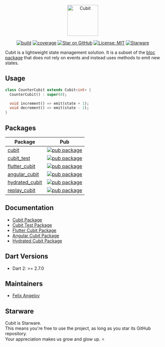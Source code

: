 <p align="center"><img src="https://raw.githubusercontent.com/felangel/cubit/master/assets/cubit_full.png" height="100" alt="Cubit"></p>

<p align="center">
<a href="https://github.com/felangel/cubit/actions"><img src="https://github.com/felangel/cubit/workflows/build/badge.svg" alt="build"></a>
<a href="https://github.com/felangel/cubit/actions"><img src="https://github.com/felangel/cubit/blob/master/packages/cubit/coverage_badge.svg" alt="coverage"></a>
<a href="https://github.com/felangel/cubit"><img src="https://img.shields.io/github/stars/felangel/cubit.svg?style=flat&logo=github&colorB=deeppink&label=stars" alt="Star on GitHub"></a>
<a href="https://opensource.org/licenses/MIT"><img src="https://img.shields.io/badge/license-MIT-purple.svg" alt="License: MIT"></a>
<a href="https://github.com/zepfietje/starware"><img src="https://img.shields.io/badge/Starware-%E2%AD%90-black?labelColor=%23f9b00d" alt="Starware"></a>
</p>

Cubit is a lightweight state management solution. It is a subset of the [bloc package](https://pub.dev/packages/bloc) that does not rely on events and instead uses methods to emit new states.

## Usage

```dart
class CounterCubit extends Cubit<int> {
  CounterCubit() : super(0);

  void increment() => emit(state + 1);
  void decrement() => emit(state - 1);
}
```

## Packages

| Package                                                                                 | Pub                                                                                                        |
| --------------------------------------------------------------------------------------- | ---------------------------------------------------------------------------------------------------------- |
| [cubit](https://github.com/felangel/cubit/tree/master/packages/cubit)                   | [![pub package](https://img.shields.io/pub/v/cubit.svg)](https://pub.dev/packages/cubit)                   |
| [cubit_test](https://github.com/felangel/cubit/tree/master/packages/cubit_test)         | [![pub package](https://img.shields.io/pub/v/cubit_test.svg)](https://pub.dev/packages/cubit_test)         |
| [flutter_cubit](https://github.com/felangel/cubit/tree/master/packages/flutter_cubit)   | [![pub package](https://img.shields.io/pub/v/flutter_cubit.svg)](https://pub.dev/packages/flutter_cubit)   |
| [angular_cubit](https://github.com/felangel/cubit/tree/master/packages/angular_cubit)   | [![pub package](https://img.shields.io/pub/v/angular_cubit.svg)](https://pub.dev/packages/angular_cubit)   |
| [hydrated_cubit](https://github.com/felangel/cubit/tree/master/packages/hydrated_cubit) | [![pub package](https://img.shields.io/pub/v/hydrated_cubit.svg)](https://pub.dev/packages/hydrated_cubit) |
| [replay_cubit](https://github.com/felangel/cubit/tree/master/packages/replay_cubit) | [![pub package](https://img.shields.io/pub/v/replay_cubit.svg)](https://pub.dev/packages/replay_cubit) |

## Documentation

- [Cubit Package](https://github.com/felangel/cubit/tree/master/packages/cubit/README.md)
- [Cubit Test Package](https://github.com/felangel/cubit/tree/master/packages/cubit_test/README.md)
- [Flutter Cubit Package](https://github.com/felangel/cubit/tree/master/packages/flutter_cubit/README.md)
- [Angular Cubit Package](https://github.com/felangel/cubit/tree/master/packages/angular_cubit/README.md)
- [Hydrated Cubit Package](https://github.com/felangel/cubit/tree/master/packages/hydrated_cubit/README.md)

## Dart Versions

- Dart 2: >= 2.7.0

## Maintainers

- [Felix Angelov](https://github.com/felangel)

## Starware

Cubit is Starware.  
This means you're free to use the project, as long as you star its GitHub repository.  
Your appreciation makes us grow and glow up. ⭐
